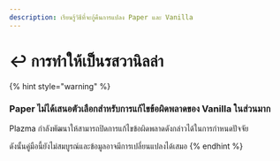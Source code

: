 ```yaml
---
description: เรียนรู้วิธีที่จะกู้คืนการแปลง Paper และ Vanilla
---
```


# ↩️ การทำให้เป็นรสวานิลล่า

{% hint style="warning" %}

### Paper ไม่ได้เสนอตัวเลือกสำหรับการแก้ไขข้อผิดพลาดของ Vanilla ในส่วนมาก

Plazma กำลังพัฒนาให้สามารถปิดการแก้ไขข้อผิดพลาดดังกล่าวได้ในการกำหนดปัจจัย

ดังนั้นคู่มือนี้ยังไม่สมบูรณ์และข้อมูลอาจมีการเปลี่ยนแปลงได้เสมอ
{% endhint %}
